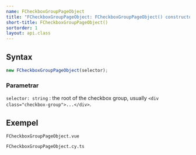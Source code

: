 ```yaml
---
name: FCheckboxGroupPageObject
title: "FCheckboxGroupPageObject: FCheckboxGroupPageObject() constructor"
short-title: FCheckboxGroupPageObject()
sortorder: 1
layout: api.class
---
```


## Syntax

```ts nocompile nolint
new FCheckboxGroupPageObject(selector);
```

### Parametrar

`selector: string`
: the root of the checkbox group, usually `<div class="checkbox-group">...</div>`.

## Exempel

```import static
FCheckboxGroupPageObject.vue
```

```import
FCheckboxGroupPageObject.cy.ts
```
